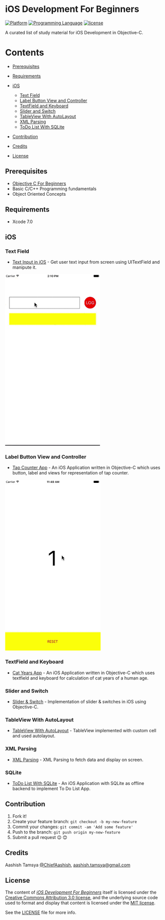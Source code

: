 # iOS Development For Beginners

<!---
Created by Aashish Tamsya on 16/08/16.
Copyright © 2016 Aashish Tamsya. All rights reserved.
-->

[![Platform](https://img.shields.io/badge/platform-ios-lightgrey.svg)]()
[![Programming Language](https://img.shields.io/badge/language-objective--c-ff69b4.svg)]()
[![license](https://img.shields.io/github/license/mashape/apistatus.svg?maxAge=2592000)](/LICENSE.md)

A curated list of study material for iOS Development in Objective-C.


# Contents

-	[Prerequisites](#prerequisites)
-	[Requirements](#requirements)
-	[iOS](#ios)
	-	[Text Field](#text-field)
	-	[Label Button View and Controller](#label-button-view-and-controller)
	-	[TextField and Keyboard](#textField-and-eyboard)
	-	[Slider and Switch](#slider-and-switch)
	-	[TableView With AutoLayout](#tableview-with-autoLayout)
	-	[XML Parsing](#xml-parsing)
	-	[ToDo List With SQLite](#todo-list-with-sqlite)
	
	
-	[Contribution](#contribution)
-	[Credits](#credits)
-	[License](#license)

## Prerequisites

*	[Objective C For Beginners](https://github.com/aashishtamsya/Objective-C-For-Beginners)
*	Basic C/C++ Programming fundamentals
*	Object Oriented Concepts

## Requirements

* Xcode 7.0

## iOS

<!---
Created by Aashish Tamsya on 16/08/16.
Copyright © 2016 Aashish Tamsya. All rights reserved.
-->

### Text Field 

*	[Text Input in iOS](https://github.com/aashishtamsya/Text-Input-in-iOS) - Get user text input from screen using UITextField and manipute it.

![Text Input in iOS Demo](Resources/ATTextInputDemo.gif)

### Label Button View and Controller

*	[Tap Counter App](https://github.com/aashishtamsya/Tap-Counter-ObjC) - An iOS Application written in Objective-C which uses button, label and views for representation of tap counter.

![Tap Counter App DEMO](/Resources/ATTapCounter.gif)

### TextField and Keyboard

*	[Cat Years App](https://github.com/aashishtamsya/CatYears) - An iOS Application written in Objective-C which uses textfield and keyboard for calculation of cat years of a human age.

### Slider and Switch

*	[Slider & Switch](https://github.com/aashishtamsya/Sliders-Switch) - Implementation of slider & switches in iOS using Objective-C. 

### TableView With AutoLayout

*	[TableView With AutoLayout](https://github.com/aashishtamsya/TableView-With-AutoLayout) - TableView implemented with custom cell and used autolayout. 

### XML Parsing

*	[XML Parsing](https://github.com/aashishtamsya/XML-Parsing) - XML Parsing to fetch data and display on screen. 

### SQLite

*	[ToDo List With SQLite](https://github.com/aashishtamsya/ToDo-List-Using-SQLite) - An iOS Application with SQLite as offline backend to implement To Do List App. 


## Contribution

1. Fork it!
2. Create your feature branch: `git checkout -b my-new-feature`
3. Commit your changes: `git commit -am 'Add some feature'`
4. Push to the branch: `git push origin my-new-feature`
5. Submit a pull request 😉 😊


## Credits

Aashish Tamsya [@ChiefAashish](https://www.twitter.com/chiefaashish),
aashish.tamsya@gmail.com

## License

The content of [*iOS Development For Beginners*](https://github.com/aashishtamsya/iOS-Developement-Course) itself is licensed under the [Creative Commons Attribution 3.0 license](https://creativecommons.org/licenses/by/3.0/us/deed.en_US), and the underlying source code used to format and display that content is licensed under the [MIT license](https://opensource.org/licenses/mit-license.php).

See the [LICENSE](LICENSE.md) file for more info.